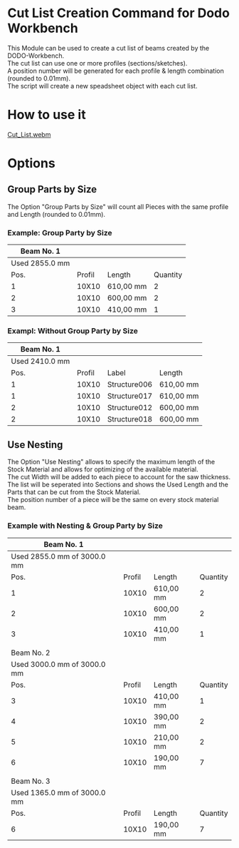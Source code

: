 # Cut List Creation Command for Dodo Workbench 

This Module can be used to create a cut list of beams created by the DODO-Workbench.\
The cut list can use one or more profiles (sections/sketches).\
A position number will be generated for each profile & length combination (rounded to 0.01mm).\
The script will create a new speadsheet object with each cut list.

# How to use it
[Cut_List.webm](https://github.com/FilePhil/dodo_Cutlist_Macro_Version/assets/16101101/e992a925-0a02-4560-8e7c-a22eef86234d)

# Options
## Group Parts by Size
The Option "Group Parts by Size" will count all Pieces with the same profile and Length (rounded to 0.01mm).

### Example: Group Party by Size

| Beam No. 1 | | | |
|-----------------------------|--|--|--|
| Used 2855.0 mm | | | |		
| Pos. | Profil | Length | Quantity |
| 1 | 10X10 | 610,00 mm | 2 |
| 2 | 10X10 | 600,00 mm | 2 |
| 3 | 10X10 | 410,00 mm | 1 |

### Exampl: Without Group Party by Size

 | Beam No. 1 | | | |	
 |-----------------------------|--|--|--|
 | Used 2410.0 mm  | | | |			
 | Pos.	 | Profil	 | Label	 | Length
 | 1	 | 10X10	 | Structure006	 | 610,00 mm |
 | 1	 | 10X10	 | Structure017	 | 610,00 mm |
 | 2	 | 10X10	 | Structure012	 | 600,00 mm |
 | 2	 | 10X10	 | Structure018	 | 600,00 mm |


## Use Nesting
The Option "Use Nesting" allows to specify the maximum length of the Stock Material and allows for optimizing of the available material.\
The cut Width will be added to each piece to account for the saw thickness.\
The list will be seperated into Sections and shows the Used Length and the Parts that can be cut from the Stock Material.\
The position number of a piece will be the same on every stock material beam.

### Example with Nesting & Group Party by Size

| Beam No. 1 | | | |
|-----------------------------|--|--|--|
| Used 2855.0 mm of 3000.0 mm  | | | |
| Pos. | Profil | Length | Quantity |
| 1 | 10X10 | 610,00 mm | 2 |
| 2 | 10X10 | 600,00 mm | 2 |
| 3 | 10X10 | 410,00 mm | 1 |
| | | | |
| Beam No. 2   |
| Used 3000.0 mm of 3000.0 mm   |
| Pos. | Profil | Length | Quantity|
| 3 | 10X10 | 410,00 mm | 1|
| 4 | 10X10 | 390,00 mm | 2|
| 5 | 10X10 | 210,00 mm | 2|
| 6 | 10X10 | 190,00 mm | 7|
| | | | |
| Beam No. 3   |
| Used 1365.0 mm of 3000.0 mm   |
| Pos. | Profil | Length | Quantity|
| 6 | 10X10 | 190,00 mm | 7|
